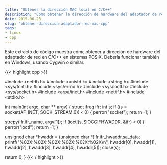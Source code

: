 ```yaml
---
title: "Obtener la dirección MAC local en C/C++"
description: "Cómo obtener la dirección de hardware del adaptador de red en C/C++ (Linux)"
date: 2015-06-23
slug: "obtener-direccion-adaptador-red-mac-cpp"
tags:
- linux
- cpp
---
```


Este extracto de código muestra cómo obtener a dirección de hardware del adaptador de red en C/C++ en sistemas POSIX.
Debería funcionar también en Windows, usando Cygwin o similar.

{{< highlight cpp >}}

#include <netdb.h>
#include <unistd.h>
#include <string.h>
#include <sys/fcntl.h>
#include <sys/errno.h>
#include <sys/ioctl.h>
#include <sys/socket.h>
#include <arpa/inet.h>
#include <net/if.h>
#include <stdio.h>
  
int main(int argc, char ** argv) {
  struct ifreq ifr;
  int s;
  if ((s = socket(AF_INET, SOCK_STREAM,0)) < 0) {
    perror("socket");
    return -1;
  }
  
  strcpy(ifr.ifr_name, argv[1]);
  if (ioctl(s, SIOCGIFHWADDR, &ifr) < 0) {
    perror("ioctl");
    return -1;
  }
  
  unsigned char *hwaddr = (unsigned char *)ifr.ifr_hwaddr.sa_data;
  printf("%02X:%02X:%02X:%02X:%02X:%02X\n", hwaddr[0], hwaddr[1], hwaddr[2], hwaddr[3], hwaddr[4], hwaddr[5]);
  close(s);
  
  return 0;
}
{{< / highlight >}}